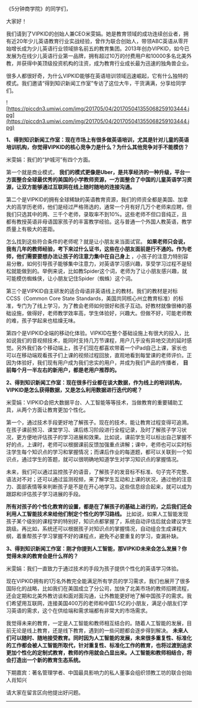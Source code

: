 《5分钟商学院》的同学们，

大家好！

我们请到了VIPKID的创始人兼CEO米雯娟。她是教育领域的成功连续创业者，拥有近20年少儿英语教育行业实战经验，曾作为联合创始人，带领ABC英语从零开始增长成为少儿英语行业领域排名前五的教育集团。2013年创办VIPKID，如今已发展为在线少儿英语行业第一品牌，拥有超过10万的付费用户和10000多名北美外教，并获得中美顶级投资机构的注资，成为教育行业成长最为迅速的独角兽企业。

很多人都很好奇，为什么VIPKID能够在英语培训领域迅速崛起，它有什么独特的模式。我们邀请“得到知识新闻工作室”专访了这位大牛，干货满满，分享给同学们。

![https://piccdn3.umiwi.com/img/201705/04/201705041355068259103444.jpg](https://piccdn3.umiwi.com/img/201705/04/201705041355068259103444.jpg)

 **1、得到知识新闻工作室：现在市场上有很多做英语培训，尤其是针对儿童的英语培训机构，你觉得VIPKID的核心竞争力是什么？为什么其他竞争对手不能模仿？**

米雯娟：我们的“护城河”有四个方面。

第一个就是商业模式， **我们的模式更像是Uber，是共享经济的一种升级，平台一方面整合全球最优秀的美国的小学教师资源，一方面整合了中国的儿童英语学习资源，让双方能够通过互联网在线上随时随地的连接沟通。**

第二个是VIPKID的拥有全球稀缺的英语教育资源，我们的师资全都是美国、加拿大的高学历老师，他们是经过严格筛选的，通常一个月有好几万个老师来应聘，但我们只选其中的两、三千个老师，录取率不到10%。这些老师不但口音纯正，且都有教授英语非母语国家孩子的丰富教学经验。这与普通一个外国人教英语，教学质量上有极大的差距。

怎么找到这些符合条件的老师呢？就是让小朋友来当面试官。 **如果老师只会说，我有几年的教师经验，考下来过什么证书，这些在小朋友面前是行不通的。作为老师，他们需要要想办法让孩子的注意力集中在自己身上** ，小孩子的注意力特别容易分散，如何引导孩子能够集中注意力，对英语学习感兴趣，享受学习过程不是轻松就能做到的。举例来说，比如教Spider这个词，老师为了让小朋友感兴趣，就可能模仿蜘蛛侠，让小朋友记住Spider（蜘蛛）这个词。

第三个是VIPKID自主研发的适合母语非英语线上的教材。我们的教材是对标CCSS（Common Core State Standards，美国共同核心州立教育标准）的标准，专门为了线上学习，为了教会老师如何很好和孩子互动。好教材就像很棒的基础设施，做得好，老师教学效率高，学生体验好，兴趣大。但做不好，可能老师教的难，孩子学起来也枯燥无味。

第四个是VIPKID全端的移动化体验。VIPKID在整个基础设施上有很大的投入，比如说我们的音视频技术，能同时支持几万节课程，用户几乎没有异地交流的延时感觉。另外我们各个移动端上，孩子们现在都喜欢带着一个iPad自己上课，家长也可以在移动端观看孩子们上课的视频过程回放，直观地看到每堂课的老师评价。正因为体验好，我们现有用户成为我们忠实的用户，并成为我们产品的传播者， **目前每个月一半左右的新用户，都是老用户推荐的。**

 **2、得到知识新闻工作室：现在很多行业都在谈大数据，作为线上的培训机构，VIPKID是怎么获得数据，又是怎么利用数据进行迭代的呢？**

米雯娟：VIPKID会把大数据平台、人工智能等等技术，当做教育的重要辅助工具，从两个方面让教育更加个性化。

第一个，通过技术手段更好地了解孩子。现在的技术，能让教育过程变得可追溯。在孩子课前预习、课堂学习、课后练习阶段进行全程记录，及时了解孩子学习状况，更方便地评估孩子的学习进展和效果。比如说，课前学生可以标出自己掌握不好的点，上课时，老师可以根据课前反馈加强重点讲解；课中，老师也可以实时标注学生每个知识点的学习和掌握情况；而课后作业的每道题，都可以关联到一个知识点，通过学生的答题，就可以很明确地知道学生对学习知识点的掌握情况。

未来，我们可以通过监控孩子的语音，了解孩子的发音标不标准、句子完不完整、语法对不对；还可以通过监测视频，来了解学生互动和上课的状况，通过他的注意力、面部表情等来判断孩子是不是在开心地学习。这些信息综合起来，就可以成为跟踪和评估孩子学习进展的手段。

 **所有对孩子的个性化教育的设置，都是在了解孩子的基础上进行的，之后我们还会利用人工智能技术来给他们制定个性化的学习路线。** 比如说，如果人工智能发现孩子某个级别的课程学的特别好，知识点都掌握了，系统自动评估后就会建议学生跳级。再比如，系统还可以根据孩子对知识点的掌握情况，自动组合生成课程大纲，着重帮孩子学习掌握不好的课程点，避免不必要重复的学习，查漏补缺。

 **3、得到知识新闻工作室：刚才你提到人工智能，那VIPKID未来会怎么发展？你觉得未来的教育会是什么样的？**

米雯娟：我们一直致力于通过技术的手段为孩子提供个性化的英语学习体验。

现在VIPKID拥有的1万名外教完全能满足所有学员的学习需求，我们也展开了很多国际化的战略，比如我们在美国成立了分公司，加快了北美市场的教师招聘流程，还会定期和北美外教访谈和面对面沟通，让外教能更好地了解中国孩子的需求。我们希望用互联网，连接美国400万的老师和中国1.5亿的小朋友，满足小朋友们学习英语的需求，这个在供给端和需求端都有非常大的市场需求。

我觉得未来的教育，一定是人工智能和教师相互结合的。随着人工智能的发展，目前无论是线上教育，还是线下教育，遇到的一些问题都会逐步得到解决。 **未来人们可以随时、随地接受教育。同时因为人工智能的发展，未来很多重复性、标准化的工作都会被人工智能所取代，针对重复性、标准化工作的教育，也将过渡到追求更加个性化的定制式教育，教师的作用就会凸显出来。人工智能和教师相结合，将会打造出一个新的教育生态系统。**

下期嘉宾：著名管理学者、中国最具影响力的私人董事会组织领教工坊的联合创始人肖知兴

请大家在留言区向他提出好问题。

---
